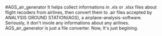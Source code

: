 #AGS_air_generator
It helps collect informations in .xls or .xlsx files about flight recoders from airlines, then convert them to .air files accepted by ANALYSIS GROUND STATION(AGS), a airplane-analysis-software.
Seriously, it don't invole any informations about any airlines. AGS_air_generator is just a file converter.
Now, It's just begining.